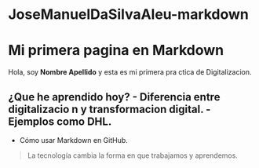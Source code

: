 # JoseManuelDaSilvaAleu-markdown
# Mi primera pagina en Markdown 
Hola, soy **Nombre Apellido** y esta es mi primera pra ctica de Digitalizacion. 
## ¿Que  he aprendido hoy? - Diferencia entre digitalizacio n y transformacion digital. - Ejemplos como DHL. 
- Cómo usar Markdown en GitHub. 
> La tecnología cambia la forma en que trabajamos y aprendemos. 
